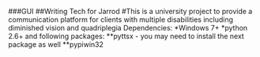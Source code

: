 ###GUI
##Writing Tech for Jarrod
#This is a university project to provide a communication platform for clients with multiple disabilities including diminished vision and quadriplegia
Dependencies:
*Windows 7+
*python 2.6+ and following packages:
**pyttsx - you may need to install the next package as well
**pypiwin32